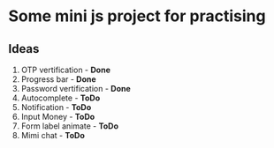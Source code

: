 # Some mini js project for practising


## Ideas

1. OTP vertification - **Done**
7. Progress bar - **Done**
2. Password vertification - **Done**
3. Autocomplete - **ToDo**
4. Notification - **ToDo**
5. Input Money - **ToDo**
6. Form label animate - **ToDo**
8. Mimi chat - **ToDo**

